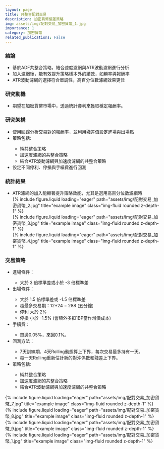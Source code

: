 ```yaml
---
layout: page
title: 共整合配對交易
description: 加密貨幣價差策略
img: assets/img/配對交易_加密貨幣_1.jpg
importance: 1
category: 加密貨幣
related_publications: False
---
```


<div class="Conclusion">
    <h3>結論</h3>
    <div class="characteristics">
        <ul>
            <li>基於ADF共整合策略，結合速度濾網與ATR波動濾網進行分析</li>
            <li>加入濾網後，能有效提升策略樣本外的績效，如勝率與報酬率</li>
            <li>ATR波動濾網的選擇符合單調性，高百分位數濾網效果更佳</li>
        </ul>
    </div>
</div>

<div class="Motivation">
    <h3>研究動機</h3>
    <ul>
        <li>期望在加密貨幣市場中，透過統計套利來獲取穩定報酬率。</li>
    </ul>
</div>

<div class="Structure">
    <h3>研究架構</h3>
    <ul>
        <li>使用回歸分析交易對的報酬率，並利用殘差值設定進場與出場點</li>
        <li>策略包括:</li>
        <ul>
            <li>純共整合策略</li>
            <li>加速度濾網的共整合策略</li>
            <li>結合ATR波動濾網與加速度濾網的共整合策略</li>
        </ul>
        <li>設定不同停利、停損與手續費進行回測</li>
    </ul>
</div>

<div class="Statistics">
    <h3>統計結果</h3>
    <ul>
        <li>ATR濾網的加入能顯著提升策略效能，尤其是選用高百分位數濾網時</li>
        <div class="col-sm mt-3 mt-md-0">
            {% include figure.liquid loading="eager" path="assets/img/配對交易_加密貨幣_2.jpg" title="example image" class="img-fluid rounded z-depth-1" %}
        </div>
        <div class="row">
            <div class="col-sm mt-3 mt-md-0">
                {% include figure.liquid loading="eager" path="assets/img/配對交易_加密貨幣_3.jpg" title="example image" class="img-fluid rounded z-depth-1" %}
            </div>
            <div class="col-sm mt-3 mt-md-0">
                {% include figure.liquid loading="eager" path="assets/img/配對交易_加密貨幣_4.jpg" title="example image" class="img-fluid rounded z-depth-1" %}
            </div>
        </div>
    </ul>
    <div class="row">
</div> 

<div class="Strategy">
    <h3>交易策略</h3>
    <ul>
        <li>進場條件：</li>
        <ul>
            <li>大於 3 倍標準差或小於 -3 倍標準差</li>
        </ul>
        <li>出場條件：</li>
        <ul>
            <li>大於 1.5 倍標準差或 -1.5 倍標準差</li>
            <li>超最多交易期：12*24 = 288 (五分鐘)</li>
            <li>停利 大於 2%</li>
            <li>停損 小於 -1.5% (會額外多扣1BP當作滑價成本)</li>
        </ul>
        <li>手續費：</li>
        <ul>
            <li>單邊0.05%，來回0.1%。</li>
        </ul>
        <li>回測方法：</li>
        <ul>
            <li>7天訓練期，4天Rolling動態算上下界，每次交易最多持有一天。</li>
            <li>每一天Rolling重新估計新的對沖係數和殘差上下界。</li>
        </ul>
        <li>策略包括:</li>
        <ul>
            <li>純共整合策略</li>
            <li>加速度濾網的共整合策略</li>
            <li>結合ATR波動濾網與加速度濾網的共整合策略</li>
        </ul>
    </ul>
    <div class="row">
        <div class="col-sm mt-3 mt-md-0">
            {% include figure.liquid loading="eager" path="assets/img/配對交易_加密貨幣_7.jpg" title="example image" class="img-fluid rounded z-depth-1" %}
        </div>
        <div class="col-sm mt-3 mt-md-0">
            {% include figure.liquid loading="eager" path="assets/img/配對交易_加密貨幣_8.jpg" title="example image" class="img-fluid rounded z-depth-1" %}
        </div>
        <div class="col-sm mt-3 mt-md-0">
            {% include figure.liquid loading="eager" path="assets/img/配對交易_加密貨幣_9.jpg" title="example image" class="img-fluid rounded z-depth-1" %}
        </div>
    </div>
    <div class="col-sm mt-3 mt-md-0">
        {% include figure.liquid loading="eager" path="assets/img/配對交易_加密貨幣_1.jpg" title="example image" class="img-fluid rounded z-depth-1" %}
    </div>
</div>
        